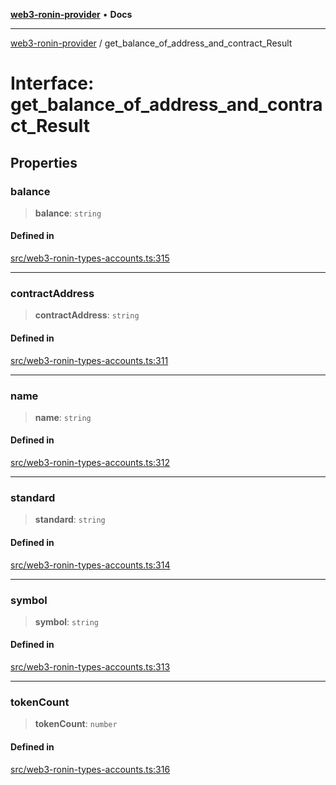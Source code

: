 [**web3-ronin-provider**](../README.md) • **Docs**

***

[web3-ronin-provider](../globals.md) / get\_balance\_of\_address\_and\_contract\_Result

# Interface: get\_balance\_of\_address\_and\_contract\_Result

## Properties

### balance

> **balance**: `string`

#### Defined in

[src/web3-ronin-types-accounts.ts:315](https://github.com/chuacw/web3-ronin-provider/blob/ce08d460e2589edd5c5b854bf0bd2f7be4e0431f/src/web3-ronin-types-accounts.ts#L315)

***

### contractAddress

> **contractAddress**: `string`

#### Defined in

[src/web3-ronin-types-accounts.ts:311](https://github.com/chuacw/web3-ronin-provider/blob/ce08d460e2589edd5c5b854bf0bd2f7be4e0431f/src/web3-ronin-types-accounts.ts#L311)

***

### name

> **name**: `string`

#### Defined in

[src/web3-ronin-types-accounts.ts:312](https://github.com/chuacw/web3-ronin-provider/blob/ce08d460e2589edd5c5b854bf0bd2f7be4e0431f/src/web3-ronin-types-accounts.ts#L312)

***

### standard

> **standard**: `string`

#### Defined in

[src/web3-ronin-types-accounts.ts:314](https://github.com/chuacw/web3-ronin-provider/blob/ce08d460e2589edd5c5b854bf0bd2f7be4e0431f/src/web3-ronin-types-accounts.ts#L314)

***

### symbol

> **symbol**: `string`

#### Defined in

[src/web3-ronin-types-accounts.ts:313](https://github.com/chuacw/web3-ronin-provider/blob/ce08d460e2589edd5c5b854bf0bd2f7be4e0431f/src/web3-ronin-types-accounts.ts#L313)

***

### tokenCount

> **tokenCount**: `number`

#### Defined in

[src/web3-ronin-types-accounts.ts:316](https://github.com/chuacw/web3-ronin-provider/blob/ce08d460e2589edd5c5b854bf0bd2f7be4e0431f/src/web3-ronin-types-accounts.ts#L316)
